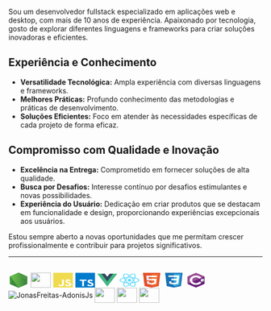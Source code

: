Sou um desenvolvedor fullstack especializado em aplicações web e desktop, com mais de 10 anos de experiência. Apaixonado por tecnologia, gosto de explorar diferentes linguagens e frameworks para criar soluções inovadoras e eficientes.

## Experiência e Conhecimento

- **Versatilidade Tecnológica:** Ampla experiência com diversas linguagens e frameworks.
- **Melhores Práticas:** Profundo conhecimento das metodologias e práticas de desenvolvimento.
- **Soluções Eficientes:** Foco em atender às necessidades específicas de cada projeto de forma eficaz.

## Compromisso com Qualidade e Inovação

- **Excelência na Entrega:** Comprometido em fornecer soluções de alta qualidade.
- **Busca por Desafios:** Interesse contínuo por desafios estimulantes e novas possibilidades.
- **Experiência do Usuário:** Dedicação em criar produtos que se destacam em funcionalidade e design, proporcionando experiências excepcionais aos usuários.

Estou sempre aberto a novas oportunidades que me permitam crescer profissionalmente e contribuir para projetos significativos.

---

<div style="display: inline_block"><br>
  <img align="center" alt="JonasFreitas-Js" height="30" width="40" src="https://raw.githubusercontent.com/devicons/devicon/master/icons/nodejs/nodejs-original.svg"></img>
      <img align="center"  height="30" width="40" src="https://cdn.jsdelivr.net/gh/devicons/devicon/icons/denojs/denojs-original-wordmark.svg" />
  <img align="center" alt="JonasFreitas-Js" height="30" width="40" src="https://raw.githubusercontent.com/devicons/devicon/master/icons/javascript/javascript-plain.svg">
  <img align="center" alt="JonasFreitas-Ts" height="30" width="40" src="https://raw.githubusercontent.com/devicons/devicon/master/icons/typescript/typescript-plain.svg">
  <img align="center" alt="JonasFreitas-React" height="30" width="40" src="https://raw.githubusercontent.com/devicons/devicon/master/icons/vuejs/vuejs-original.svg"></img>
  <img align="center" alt="JonasFreitas-React" height="30" width="40" src="https://raw.githubusercontent.com/devicons/devicon/master/icons/react/react-original.svg">
  <img align="center" alt="JonasFreitas-HTML" height="30" width="40" src="https://raw.githubusercontent.com/devicons/devicon/master/icons/html5/html5-original.svg">
  <img align="center" alt="JonasFreitas-CSS" height="30" width="40" src="https://raw.githubusercontent.com/devicons/devicon/master/icons/css3/css3-original.svg">
  <img align="center" alt="JonasFreitas-Csharp" height="30" width="40" src="https://raw.githubusercontent.com/devicons/devicon/master/icons/csharp/csharp-original.svg">
  <img align="center" alt="JonasFreitas-AdonisJs"  height="30" width="40" src="https://cdn.jsdelivr.net/gh/devicons/devicon/icons/adonisjs/adonisjs-original.svg" />
  <img align="center"  height="30" width="40" src="https://cdn.jsdelivr.net/gh/devicons/devicon/icons/electron/electron-original.svg" /> 
  <img align="center"  height="30" width="40" src="https://cdn.jsdelivr.net/gh/devicons/devicon/icons/mysql/mysql-original-wordmark.svg" />
  <img align="center"  height="30" width="40" src="https://cdn.jsdelivr.net/gh/devicons/devicon/icons/mongodb/mongodb-original-wordmark.svg" />
  </a>
</div>
